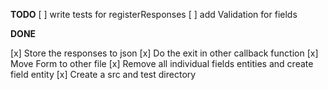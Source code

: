 **TODO**
[ ] write tests for registerResponses
[ ] add Validation for fields

**DONE**

[x] Store the responses to json
[x] Do the exit in other callback function
[x] Move Form to other file
[x] Remove all individual fields entities and create field entity
[x] Create a src and test directory
